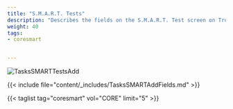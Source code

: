 ```yaml
---
title: "S.M.A.R.T. Tests"
description: "Describes the fields on the S.M.A.R.T. Test screen on TrueNAS CORE."
weight: 40
tags:
- coresmart


---
```


![TasksSMARTTestsAdd](/images/CORE/Tasks/TasksSMARTTestsAdd.png "Add recurring S.M.A.R.T. test")

{{< include file="content/_includes/TasksSMARTAddFields.md" >}}

{{< taglist tag="coresmart" vol="CORE" limit="5" >}}
